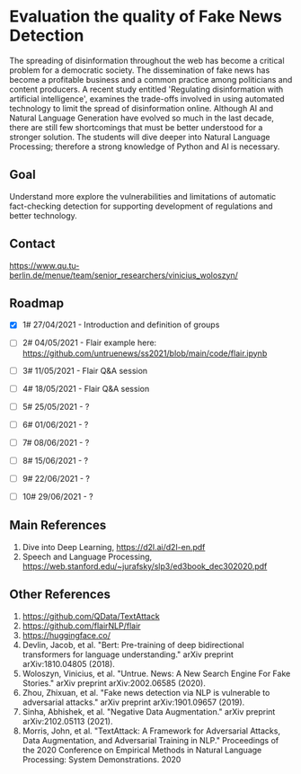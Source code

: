 # Evaluation the quality of Fake News Detection

 The spreading of disinformation throughout the web has become a critical problem for a democratic society. The dissemination of fake news has become a profitable business and a common practice among politicians and content producers. A recent study entitled 'Regulating disinformation with artificial intelligence', examines the trade-offs involved in using automated technology to limit the spread of disinformation online. Although AI and Natural Language Generation have evolved so much in the last decade, there are still few shortcomings that must be better understood for a stronger solution. The students will dive deeper into Natural Language Processing; therefore a strong knowledge of Python and AI is necessary. 

 ## Goal
 Understand more explore the vulnerabilities and limitations of automatic fact-checking detection for supporting development of regulations and better technology.
 
## Contact
https://www.qu.tu-berlin.de/menue/team/senior_researchers/vinicius_woloszyn/

## Roadmap
- [x] 1# 27/04/2021 - Introduction and definition of groups
- [ ] 2# 04/05/2021 - Flair example here: https://github.com/untruenews/ss2021/blob/main/code/flair.ipynb
- [ ] 3# 11/05/2021 - Flair Q&A session
- [ ] 4# 18/05/2021 - Flair Q&A session
- [ ] 5# 25/05/2021 - ?
- [ ] 6# 01/06/2021 - ?
- [ ] 7# 08/06/2021 - ?
- [ ] 8# 15/06/2021 - ?
- [ ] 9# 22/06/2021 - ?
- [ ] 10#  29/06/2021 - ?


## Main References
1. Dive into Deep Learning, https://d2l.ai/d2l-en.pdf
2. Speech and Language Processing, https://web.stanford.edu/~jurafsky/slp3/ed3book_dec302020.pdf

## Other References
1. https://github.com/QData/TextAttack
2. https://github.com/flairNLP/flair
3. https://huggingface.co/
4. Devlin, Jacob, et al. "Bert: Pre-training of deep bidirectional transformers for language understanding." arXiv preprint arXiv:1810.04805 (2018).
5. Woloszyn, Vinicius, et al. "Untrue. News: A New Search Engine For Fake Stories." arXiv preprint arXiv:2002.06585 (2020).
6. Zhou, Zhixuan, et al. "Fake news detection via NLP is vulnerable to adversarial attacks." arXiv preprint arXiv:1901.09657 (2019).
7. Sinha, Abhishek, et al. "Negative Data Augmentation." arXiv preprint arXiv:2102.05113 (2021).
8. Morris, John, et al. "TextAttack: A Framework for Adversarial Attacks, Data Augmentation, and Adversarial Training in NLP." Proceedings of the 2020 Conference on Empirical Methods in Natural Language Processing: System Demonstrations. 2020



